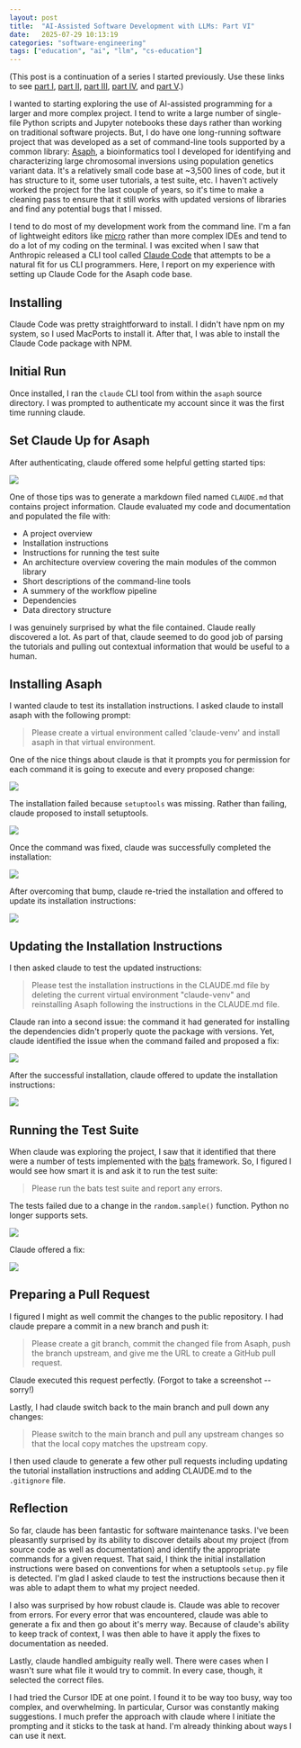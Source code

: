 ```yaml
---
layout: post
title:  "AI-Assisted Software Development with LLMs: Part VI"
date:   2025-07-29 10:13:19
categories: "software-engineering"
tags: ["education", "ai", "llm", "cs-education"]
---
```


(This post is a continuation of a series I started previously.  Use these links to see
[part I](/software-engineering/2025/07/23/ai-programming-assistants-part-i.html), 
[part II](/software-engineering/2025/07/24/ai-programming-assistants-part-ii.html),
[part III](/software-engineering/2025/07/25/ai-programming-assistants-part-iii.html),
[part IV](/software-engineering/2025/07/26/ai-programming-assistants-part-iv.html), and
[part V](/software-engineering/2025/07/27/ai-programming-assistants-part-v.html).)

I wanted to starting exploring the use of AI-assisted programming for a larger and more
complex project.  I tend to write a large number of single-file Python scripts and 
Jupyter notebooks these days rather than working on traditional software projects.
But, I do have one long-running software project that was developed as a set of command-line
tools supported by a common library: [Asaph](https://github.com/nowling-lab/asaph), a bioinformatics tool
I developed for identifying and characterizing large chromosomal inversions using population
genetics variant data.  It's a relatively small code base at ~3,500 lines of code, but it has
structure to it, some user tutorials, a test suite, etc. I haven't actively worked the project for the last couple of
years, so it's time to make a cleaning pass to ensure that it still works with updated
versions of libraries and find any potential bugs that I missed.

I tend to do most of my development work from the command line.  I'm a fan of lightweight
editors like [micro](https://micro-editor.github.io/) rather than more complex IDEs and
tend to do a lot of my coding on the terminal.  I was excited when I saw that
Anthropic released a CLI tool called [Claude Code](https://docs.anthropic.com/en/docs/claude-code/overview)
that attempts to be a natural fit
for us CLI programmers.  Here, I report on my experience with setting up Claude Code
for the Asaph code base.

## Installing
Claude Code was pretty straightforward to install.  I didn't have npm on my system, so
I used MacPorts to install it.  After that, I was able to install the Claude Code package
with NPM.

## Initial Run
Once installed, I ran the `claude` CLI tool from within the `asaph` source directory.
I was prompted to authenticate my account since it was the first time running claude.

## Set Claude Up for Asaph
After authenticating, claude offered some helpful getting started tips:

![](/images/claude-asaph/first-run-advice.png)

One of those tips was to generate a markdown filed named `CLAUDE.md` that contains
project information.  Claude evaluated my code and documentation and populated the file with:

* A project overview
* Installation instructions
* Instructions for running the test suite
* An architecture overview covering the main modules of the common library
* Short descriptions of the command-line tools
* A summery of the workflow pipeline
* Dependencies
* Data directory structure

I was genuinely surprised by what the file contained.  Claude really discovered a lot. As part of that,
claude seemed to do good job of parsing the tutorials and pulling out contextual information that would
be useful to a human.

## Installing Asaph
I wanted claude to test its installation instructions. I asked claude to install asaph with the following prompt:

> Please create a virtual environment called 'claude-venv' and install asaph in that virtual environment.

One of the nice things about claude is that it prompts you for permission for each command it is going to execute
and every proposed change:

![](/images/claude-asaph/install-asaph-prompt.png)

The installation failed because `setuptools` was missing. Rather than failing, claude proposed to install setuptools.

![](/images/claude-asaph/install-asaph-setuptools-error.png)

Once the command was fixed, claude was successfully completed the installation:

![](/images/claude-asaph/install-asaph-successful.png)

After overcoming that bump, claude re-tried the installation and offered to update its installation instructions:

![](/images/claude-asaph/installation-instructions-diff.png)

## Updating the Installation Instructions
I then asked claude to test the updated instructions:

> Please test the installation instructions in the CLAUDE.md file by deleting the current virtual environment "claude-venv"
> and reinstalling Asaph following the instructions in the CLAUDE.md file.

Claude ran into a second issue: the command it had generated for installing the dependencies didn't properly quote the package
with versions. Yet, claude identified the issue when the command failed and proposed a fix:

![](/images/claude-asaph/install-asaph-quote-error.png)

After the successful installation, claude offered to update the installation instructions:

![](/images/claude-asaph/install-asaph-quote-diff.png)

## Running the Test Suite
When claude was exploring the project, I saw that it identified that there were a number of tests implemented with
the [bats](https://github.com/bats-core/bats-core) framework.  So, I figured I would see how smart it is and ask it to run the test suite:

> Please run the bats test suite and report any errors.

The tests failed due to a change in the `random.sample()` function.  Python no longer supports sets.

![](/images/claude-asaph/python-deprecation-error.png)

Claude offered a fix:

![](/images/claude-asaph/python-deprecation-fix.png)

## Preparing a Pull Request
I figured I might as well commit the changes to the public repository.  I had claude prepare a commit in a new branch and push it:

> Please create a git branch, commit the changed file from Asaph, push the branch upstream, and give me the URL to create a
> GitHub pull request.

Claude executed this request perfectly. (Forgot to take a screenshot -- sorry!)

Lastly, I had claude switch back to the main branch and pull down any changes:

> Please switch to the main branch and pull any upstream changes so that the local copy matches the upstream copy.

I then used claude to generate a few other pull requests including updating the tutorial installation instructions
and adding CLAUDE.md to the `.gitignore` file.

## Reflection
So far, claude has been fantastic for software maintenance tasks.  I've been pleasantly surprised by its ability
to discover details about my project (from source code as well as documentation) and identify the appropriate
commands for a given request.  That said, I think the initial installation instructions were based on
conventions for when a setuptools `setup.py` file is detected.  I'm glad I asked claude to test the instructions
because then it was able to adapt them to what my project needed.

I also was surprised by how robust claude is. Claude was able to recover from errors.  For every error that was encountered, claude
was able to generate a fix and then go about it's merry way.  Because of claude's ability to keep track of context, I was then able
to have it apply the fixes to documentation as needed.

Lastly, claude handled ambiguity really well.  There were cases when I wasn't sure what file it would try to commit.  In every case,
though, it selected the correct files.

I had tried the Cursor IDE at one point.  I found it to be way too busy, way too complex, and overwhelming.  In particular, Cursor
was constantly making suggestions.  I much prefer the approach with claude where I initiate the prompting and it sticks to the task
at hand.  I'm already thinking about ways I can use it next.
